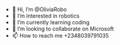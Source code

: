 - 👋 Hi, I’m @OliviaRobo
- 👀 I’m interested in robotics
- 🌱 I’m currently learning coding
- 💞️ I’m looking to collaborate on Microsoft
- 📫 How to reach me +2348039791035

<!---
OliviaRobo/OliviaRobo is a ✨ special ✨ repository because its `README.md` (this file) appears on your GitHub profile.
You can click the Preview link to take a look at your changes.
--->
